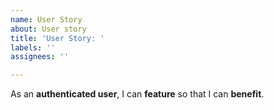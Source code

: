```yaml
---
name: User Story
about: User story
title: 'User Story: '
labels: ''
assignees: ''

---
```


As an **authenticated user**, I can **feature** so that I can **benefit**.
